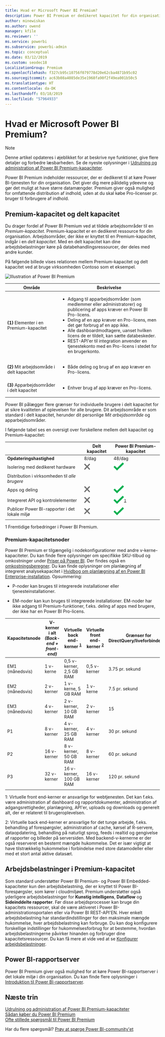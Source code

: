 ```yaml
---
title: Hvad er Microsoft Power BI Premium?
description: Power BI Premium er dedikeret kapacitet for din organisation eller dit team og giver dig mere pålidelig ydeevne og større datamængder, uden at du skal købe licenser pr. bruger.
author: minewiskan
ms.author: owend
manager: kfile
ms.reviewer: ''
ms.service: powerbi
ms.subservice: powerbi-admin
ms.topic: conceptual
ms.date: 03/12/2019
ms.custom: seodec18
LocalizationGroup: Premium
ms.openlocfilehash: f327cb95c10756f079778d20e62cba4871b95c02
ms.sourcegitcommit: ac63b08a4085de35e1968fa90f2f49ea001b50c5
ms.translationtype: HT
ms.contentlocale: da-DK
ms.lasthandoff: 03/18/2019
ms.locfileid: "57964933"
---
```

# <a name="what-is-microsoft-power-bi-premium"></a>Hvad er Microsoft Power BI Premium?

> [!NOTE]
> Denne artikel opdateres i øjeblikket for at beskrive nye funktioner, give flere detaljer og forbedre læsbarheden. Se de nyeste oplysninger i [Udrulning og administration af Power BI Premium-kapaciteter](whitepaper-powerbi-premium-deployment.md).

Power BI Premium indeholder ressourcer, der er dedikeret til at køre Power BI-tjenesten for din organisation. Det giver dig mere pålidelig ydeevne og gør det muligt at have større datamængder. Premium giver også mulighed for omfattende distribution af indhold, uden at du skal købe Pro-licenser pr. bruger til forbrugere af indhold.  

## <a name="premium-capacity-and-shared-capacity"></a>Premium-kapacitet og delt kapacitet

Du drager fordel af Power BI Premium ved at tildele arbejdsområder til en *Premium-kapacitet*. Premium-kapacitet er en dedikeret ressource for din organisation. Arbejdsområder, der ikke er knyttet til en Premium-kapacitet, indgår i en *delt kapacitet*. Med en delt kapacitet kan dine arbejdsbelastninger køre på databehandlingsressourcer, der deles med andre kunder.

På følgende billede vises relationen mellem Premium-kapacitet og delt kapacitet ved at bruge virksomheden Contoso som et eksempel.

![Illustration af Power BI Premium](media/service-premium/premium-chart.png)

| Område | Beskrivelse |
| --- | --- |
| **(1)** Elementer i en Premium-kapacitet | <ul><li>Adgang til apparbejdsområder (som medlemmer eller administratorer) og publicering af apps kræver en Power BI Pro-licens.<li>Deling af en app kræver en Pro-licens, men det gør forbrug af en app ikke.<li>Alle dashboardmodtagere, uanset hvilken licens de er tildelt, kan sætte databeskeder.<li>REST-API'er til integration anvender en tjenestekonto med en Pro-licens i stedet for en brugerkonto.</ul> |
| **(2)** Mit arbejdsområde i delt kapacitet | <ul><li>Både deling og brug af en app kræver en Pro-licens.</ul> |
| **(3)** Apparbejdsområder i delt kapacitet | <ul><li>Enhver brug af app kræver en Pro-licens.</ul>|
| | |

Power BI pålægger flere grænser for individuelle brugere i delt kapacitet for at sikre kvaliteten af oplevelsen for alle brugere. Dit arbejdsområde er som standard i delt kapacitet, herunder dit personlige *Mit arbejdsområde* og apparbejdsområder.

I følgende tabel ses en oversigt over forskellene mellem delt kapacitet og Premium-kapacitet:

|  | Delt kapacitet | Power BI Premium-kapacitet |
| --- | --- | --- |
| **Opdateringshastighed** |8/dag |48/dag |
| Isolering med dedikeret hardware |![Ikke tilgængelig](media/service-premium/not-available.png) |![](media/service-premium/available.png) |
| Distribution i virksomheden til *alle brugere* | | |
| Apps og deling |![Ikke tilgængelig](media/service-premium/not-available.png) |![](media/service-premium/available.png) |
| Integreret API og kontrolelementer |![Ikke tilgængelig](media/service-premium/not-available.png) |![](media/service-premium/available.png)<sup>[1](#fnt1)</sup> |
| Publicer Power BI-rapporter i det lokale miljø |![Ikke tilgængelig](media/service-premium/not-available.png) |![](media/service-premium/available.png) |
| | | |

<a name="fnt1">1</a> Fremtidige forbedringer i Power BI Premium.



### <a name="premium-capacity-nodes"></a>Premium-kapacitetsnoder

Power BI Premium er tilgængelig i nodekonfigurationer med andre v-kerne-kapaciteter. Du kan finde flere oplysninger om specifikke SKU-tilbud og omkostninger under [Priser på Power BI](https://powerbi.microsoft.com/pricing/). Der findes også en [omkostningsberegner](https://powerbi.microsoft.com/calculator/). Du kan finde oplysninger om planlægning af integreret analysekapacitet i [Hvidbog om planlægning af en Power BI Enterprise-installation](https://aka.ms/pbienterprisedeploy). Opsummering:

* P-noder kan bruges til integrerede installationer eller tjenesteinstallationer.

* EM-noder kan kun bruges til integrerede installationer. EM-noder har ikke adgang til Premium-funktioner, f.eks. deling af apps med brugere, der ikke har en Power BI Pro-licens.

| Kapacitetsnode | V-kerner i alt<br/>*(Back-end + front-end)*  | Virtuelle back end-kerner <sup>[1](#fn1)</sup> | Virtuelle front end-kerner <sup>[2](#fn2)</sup> | Grænser for DirectQuery/liveforbindelser | Maks. antal samtidige opdateringer |
| --- | --- | --- | --- | --- | --- |
| EM1 (månedsvis) |1 v-kerne |0,5 v-kerner, 2,5 GB RAM |0,5 v-kerner |3.75 pr. sekund |  1 |
| EM2 (månedsvis) |2 v-kerner |1 v-kerne, 5 GB RAM |1 v-kerne |7.5 pr. sekund |  2 |
| EM3 (månedsvis) |4 v-kerner |2 v-kerner, 10 GB RAM |2 v-kerner | 15 | 3 |
| P1 |8 v-kerner |4 v-kerner, 25 GB RAM |4 v-kerner |30 pr. sekund | 6 |
| P2 |16 v-kerner |8 v-kerner, 50 GB RAM |8 v-kerner |60 pr. sekund | 12 |
| P3 |32 v-kerner |16 v-kerner, 100 GB RAM |16 v-kerner |120 pr. sekund | 24 |
| | | | | | |

<a name="fn1">1</a>: Virtuelle front end-kerner er ansvarlige for webtjenesten. Det kan f.eks. være administration af dashboard og rapportdokumenter, administration af adgangsrettigheder, planlægning, API'er, uploads og downloads og generelt alt, der er relateret til brugeroplevelsen. 

<a name="fn2">2</a>: Virtuelle back end-kerner er ansvarlige for det tunge arbejde, f.eks. behandling af forespørgsler, administration af cache, kørsel af R-servere, dataopdatering, behandling på naturligt sprog, feeds i realtid og gengivelse af rapporter og billeder på serversiden. Med backend-v-kernerne er der også reserveret en bestemt mængde hukommelse. Det er især vigtigt at have tilstrækkelig hukommelse i forbindelse med store datamodeller eller med et stort antal aktive datasæt.

## <a name="workloads-in-premium-capacity"></a>Arbejdsbelastninger i Premium-kapacitet

Som standard understøtter Power BI Premium- og Power BI Embedded-kapaciteter kun den arbejdsbelastning, der er knyttet til Power BI-forespørgsler, som kører i cloudmiljøet. Premium understøtter også yderligere arbejdsbelastninger for **Kunstig intelligens**, **Dataflow** og **Sideinddelte rapporter**. Før disse arbejdsprocesser kan bruge din kapacitets ressourcer, skal de være aktiveret i Power BI-administrationsportalen eller via Power BI REST-API'EN. Hver enkelt arbejdsbelastning har standardindstillinger for den maksimale mængde hukommelse, hver arbejdsbelastning kan forbruge. Du kan dog konfigurere forskellige indstillinger for hukommelsesforbrug for at bestemme, hvordan arbejdsbelastningerne påvirker hinanden og forbruger dine kapacitetsressourcer. Du kan få mere at vide ved at se [Konfigurer arbejdsbelastninger](service-admin-premium-workloads.md).

## <a name="power-bi-report-server"></a>Power BI-rapportserver

Power BI Premium giver også mulighed for at køre Power BI-rapportserver i det lokale miljø i din organisation. Du kan finde flere oplysninger i [Introduktion til Power BI-rapportserver](report-server/get-started.md).

## <a name="next-steps"></a>Næste trin

[Udrulning og administration af Power BI Premium-kapaciteter](whitepaper-powerbi-premium-deployment.md)   
[Sådan køber du Power BI Premium](service-admin-premium-purchase.md)   
[Ofte stillede spørgsmål til Power BI Premium](service-premium-faq.md)   



Har du flere spørgsmål? [Prøv at spørge Power BI-community'et](https://community.powerbi.com/)
